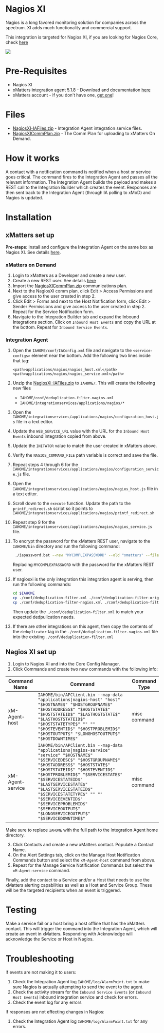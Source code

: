 # Nagios XI
Nagios is a long favored monitoring solution for companies across the spectrum. XI adds much functionality and commercial support. 

This integration is targeted for Nagios XI, if you are looking for Nagios Core, check [here](https://github.com/xmatters/xm-labs-nagios)

<kbd>
  <img src="https://github.com/xmatters/xMatters-Labs/raw/master/media/disclaimer.png">
</kbd>

# Pre-Requisites
* Nagios XI
* xMatters integration agent 5.1.8 - Download and documentation [here](https://support.xmatters.com/hc/en-us/articles/201463419-Integration-Agent-for-xMatters-5-x-xMatters-On-Demand)
* xMatters account - If you don't have one, [get one](https://www.xmatters.com)!

# Files
* [NagiosXI-IAFiles.zip](NagiosXI-IAFiles.zip) - Integration Agent integration service files. 
* [NagiosXICommPlan.zip](NagiosXICommPlan.zip) - The Comm Plan for uploading to xMatters On Demand.


# How it works
A contact with a notification command is notified when a host or service goes critical. The command fires to the Integration Agent and passes all the relevant information. The Integration Agent builds the payload and makes a REST call to the Integration Builder which creates the event. Responses are then sent back to the Integration Agent (through IA polling to xMoD) and Nagios is updated. 

# Installation

## xMatters set up

**Pre-steps**: Install and configure the Integration Agent on the same box as Nagios XI. See details [here](https://support.xmatters.com/hc/en-us/articles/201463419-Integration-Agent-for-xMatters-5-x-xMatters-On-Demand).

### xMatters on Demand
1. Login to xMatters as a Developer and create a new user. 
2. Create a new REST user. See details [here](https://help.xmatters.com/integrations/xmatters/configuringxmatters.htm#Create)
2. Import the [NagiosXICommPlan.zip](NagiosXICommPlan.zip) communications plan. 
3. Next to the NagiosXI comm plan, click Edit > Access Permissions and give access to the user created in step 2. 
4. Click Edit > Forms and next to the Host Notification form, click Edit > Sender Permissions and give access to the user created in step 2. Repeat for the Service Notification form.
5. Navigate to the Integration Builder tab and expand the Inbound Integrations section. Click on `Inbound Host Events` and copy the URL at the bottom. Repeat for `Inbound Service Events`. 


### Integration Agent
1. Open the `IAHOME/conf/IAConfig.xml` file and navigate to the `<service-configs>` element near the bottom. Add the following two lines inside that tag:
    ```
    <path>applications/nagios/nagios_host.xml</path>
    <path>applications/nagios/nagios_service.xml</path>
    ```
2. Unzip the [NagiosXI-IAFiles.zip](NagiosXI-IAFiles.zip) to `IAHOME/`. This will create the following new files
   * `IAHOME/conf/deduplication-filter-nagios.xml`
   * `IAHOME/integrationservices/applications/nagios/*`
3. Open the `IAHOME/integrationservices/applications/nagios/configuration_host.js` file in a text editor. 
4. Update the `WEB_SERVICE_URL` value with the URL for the `Inbound Host Events` inbound integration copied from above. 
5. Update the `INITATOR` value to match the user created in xMatters above. 
6. Verify the `NAGIOS_COMMAND_FILE` path variable is correct and save the file.
7. Repeat steps 4 through 6 for the `IAHOME/integrationservices/applications/nagios/configuration_service.js` file.
8. Open the `IAHOME/integrationservices/applications/nagios/nagios_host.js` file in a text editor.

9. Scroll down to the `execute` function. Update the path to the `printf_redirect.sh` script so it points to `IAHOME/integrationservices/applications/nagios/printf_redirect.sh`

10. Repeat step 9 for the `IAHOME/integrationservices/applications/nagios/nagios_service.js` file.

11. To encrypt the password for the xMatters REST user, navigate to the `IAHOME/bin` directory and run the following command:
    ```bash
     ./iapassword.bat --new "MYCOMPLEXPASSWORD" --old "xmatters" --file integrationservices/applications/nagios/.initiatorpasswd
    ```
    Replacing `MYCOMPLEXPASSWORD` with the password for the xMatters REST user. 
12. If nagiosxi is the only integration this integration agent is serving, then run the following commands:

    ```bash
    cd $IAHOME
    cp ./conf/deduplication-filter.xml ./conf/deduplication-filter-original.xml
    cp ./conf/deduplication-filter-nagios.xml ./conf/deduplication-filter.xml
    ```
    Then update the `./conf/deduplication-filter.xml` to match your expected dedpulication needs. 
13. If there are other integrations on this agent, then copy the contents of the `deduplicator` tag in the `./conf/deduplication-filter-nagios.xml` file into the existing `./conf/deduplication-filter.xml`

## Nagios XI set up
1. Login to Nagios XI and into the Core Config Manager. 
2. Click Commands and create two new commands with the following info:

| Command Name | Command | Command Type |
| ------------ | ------- | ------------ |
| xM-Agent-host | `IAHOME/bin/APClient.bin --map-data "applications\|nagios-host" "host" "$HOSTNAME$" "$HOSTGROUPNAME$" "$HOSTADDRESS$" "$HOSTSTATE$" "$HOSTSTATEID$" "$LASTHOSTSTATE$" "$LASTHOSTSTATEID$" "$HOSTSTATETYPE$" "" "" "$HOSTEVENTID$" "$HOSTPROBLEMID$" "$HOSTOUTPUT$" "$LONGHOSTOUTPUT$" "$HOSTDOWNTIME$"` | misc command |
| xM-Agent-service | `IAHOME/bin/APClient.bin --map-data "applications\|nagios-service" "service" "$HOSTNAME$" "$SERVICEDESC$" "$HOSTGROUPNAME$" "$HOSTADDRESS$" "$HOSTSTATE$" "$HOSTSTATEID$" "$HOSTEVENTID$" "$HOSTPROBLEMID$" "$SERVICESTATE$" "$SERVICESTATEID$" "$LASTSERVICESTATE$" "$LASTSERVICESTATEID$" "$SERVICESTATETYPE$" "" "" "$SERVICEEVENTID$" "$SERVICEPROBLEMID$" "$SERVICEOUTPUT$" "$LONGSERVICEOUTPUT$" "$SERVICEDOWNTIME$"` | misc command |

Make sure to replace `IAHOME` with the full path to the Integration Agent home directory. 

3. Click Contacts and create a new xMatters contact. Populate a Contact Name. 
2. On the Alert Settings tab, click on the Manage Host Notification Commands button and select the `xM-Agent-host` command from above. 
5. Repeat for the Manage Service Notification Commands but select the `xM-Agent-service` command. 

Finally, add the contact to a Service and/or a Host that needs to use the xMatters alerting capabilities as well as a Host and Service Group. These will be the targeted recipients when an event is triggered.  

# Testing
Make a service fail or a host bring a host offline that has the xMatters contact. This will trigger the command into the Integration Agent, which will create an event in xMatters. Responding with Acknowledge will acknowledge the Service or Host in Nagios.


# Troubleshooting

If events are not making it to users:

1. Check the Integration Agent log `IAHOME/log/AlarmPoint.txt` to make sure Nagios is actually attempting to send the event to the agent. 
2. Check the activity stream for the `Inbound Service Events` (or `Inbound Host Events`) inbound integration service and check for errors. 
3. Check the event log for any errors

If responses are not effecting changes in Nagios:

1. Check the Integration Agent log `IAHOME/log/AlarmPoint.txt` for any errors.


